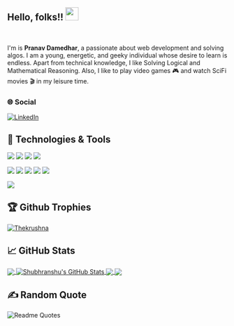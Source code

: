 <!-- ![Header](https://github.com/shubranshugupta/shubranshugupta/blob/main/images/Header.png) -->

## Hello, folks!! <img src="https://raw.githubusercontent.com/MartinHeinz/MartinHeinz/master/wave.gif" width="30px" height="30px">

<br>

<p>I'm is <strong>Pranav Damedhar</strong>, a passionate about web development and solving algos.  I am a young, energetic, and geeky individual whose desire to learn is endless. Apart from technical knowledge, I like Solving Logical and Mathematical Reasoning. Also, I like to play video games 🎮 and watch SciFi movies 🎬 in my leisure time.</p>

### 🌐 Social

<!-- Actual text -->
[![LinkedIn][1.2]][1]
<!-- [![Kaggle][2.2]][2] -->

<!-- Icons -->
[1.2]: https://img.shields.io/badge/LinkedIn-0077B5?style=flat&logo=linkedin&logoColor=white
<!-- [2.2]: https://img.shields.io/badge/_Kaggle_-20BEFF?style=flat&logo=Kaggle&logoColor=white -->

<!-- Links to your social media accounts -->
[1]: https://www.linkedin.com/in/pranav-damedhar-421441203/
<!-- [2]: https://www.kaggle.com/shubhranshugupta24 -->


<!-- 
## &#x270d; Blog & Writing

Apart from coding, I also maintain a blog - you can find my articles on 

[![Medium](https://img.shields.io/badge/Medium-12100E?style=flat&logo=medium&logoColor=white)](https://medium.com/@shubhranshugupta) -->

## 🔧 Technologies & Tools
<!-- ![](https://img.shields.io/badge/OS-Linux-informational?style=flat&logo=linux&logoColor=white&color=2bbc8a) -->
![](https://img.shields.io/badge/OS-Windows-informational?style=flat&logo=windows&logoColor=white&color=2bbc8a)
![](https://img.shields.io/badge/Shell-Bash-informational?style=flat&logo=gnu-bash&logoColor=white&color=2bbc8a)
![](https://img.shields.io/badge/Editor-Pycharm-informational?style=flat&logo=pycharm&logoColor=white&color=2bbc8a)
![](https://img.shields.io/badge/Editor-VS_Code-informational?style=flat&logo=visualstudiocode&logoColor=white&color=2bbc8a)
<!-- ![](https://img.shields.io/badge/Code-Python-informational?style=flat&logo=python&logoColor=white&color=2bbc8a) -->
![](https://img.shields.io/badge/Code-JavaScript-informational?style=flat&logo=javascript&logoColor=white&color=2bbc8a)
![](https://img.shields.io/badge/Code-C++_Lang-informational?style=flat&logo=cplusplus&logoColor=white&color=2bbc8a)
![](https://img.shields.io/badge/Code-C_Lang-informational?style=flat&logo=c&logoColor=white&color=2bbc8a)
![](https://img.shields.io/badge/DB-MySQL-informational?style=flat&logo=mysql&logoColor=white&color=2bbc8a)
![](https://img.shields.io/badge/DB-MongoDB-informational?style=flat&logo=mongodb&logoColor=white&color=2bbc8a)
<!-- ![](https://img.shields.io/badge/Tools-Docker-informational?style=flat&logo=docker&logoColor=white&color=2bbc8a) -->
<!-- ![](https://img.shields.io/badge/Tools-Podman-informational?style=flat&logo=podman&logoColor=white&color=2bbc8a) -->
<!-- ![](https://img.shields.io/badge/Tools-Kubernetes-informational?style=flat&logo=kubernetes&logoColor=white&color=2bbc8a) -->
![](https://img.shields.io/badge/Tools-Heroku-informational?style=flat&logo=heroku&logoColor=white&color=2bbc8a)
<!-- ![](https://img.shields.io/badge/Tools-Red_Hat_OpenShift-informational?style=flat&logo=red-hat-open-shift&logoColor=white&color=2bbc8a) -->
<!-- ![](https://img.shields.io/badge/Tools-Ansible-informational?style=flat&logo=ansible&logoColor=white&color=2bbc8a) -->
<!-- ![](https://img.shields.io/badge/AI_Tools-Tensorflow-informational?style=flat&logo=tensorflow&logoColor=white&color=2bbc8a) -->
<!-- ![](https://img.shields.io/badge/AI_Tools-PyTorch-informational?style=flat&logo=pytorch&logoColor=white&color=2bbc8a) -->
<!-- ![](https://img.shields.io/badge/AI_Tools-SkLearn-informational?style=flat&logo=scikitlearn&logoColor=white&color=2bbc8a) -->

## 🏆 Github Trophies

<p align="left"> <a href="https://github.com/ryo-ma/github-profile-trophy"><img src="https://github-profile-trophy.vercel.app/?username=pranavvd22&no-frame=true&row=1&column=7&theme=discord&no-frame=false&no-bg=false&margin-w=10" alt="Thekrushna" /></a> </p>

## &#x1f4c8; GitHub Stats

<a href="https://github.com/pranavvd22/pranavvd22">
  <img align="center" src="https://github-readme-stats.vercel.app/api/top-langs/?username=pranavvd22&title_color=ffffff&text_color=c9cacc&icon_color=2bbc8a&bg_color=1d1f21&langs_count=3" />
</a>
<a href="https://github.com/pranavvd22/pranavvd22">
  <img align="center" src="https://github-readme-stats.vercel.app/api?username=pranavvd22&show_icons=true&line_height=27&count_private=true&title_color=ffffff&text_color=c9cacc&icon_color=2bbc8a&bg_color=1d1f21" alt="Shubhranshu's GitHub Stats" />
</a>

<a href="https://github.com/pranavvd22/music_plyer_basic.github.io">
  <img align="center" src="https://github-readme-stats.vercel.app/api/pin/?username=pranavvd22&repo=music_plyer_basic.github.io&title_color=ffffff&text_color=c9cacc&icon_color=2bbc8a&bg_color=1d1f21" />
</a>


<a href="https://github.com/pranavvd22/R1-Manthan-21">
  <img align="center" src="https://github-readme-stats.vercel.app/api/pin/?username=pranavvd22&repo=R1-Manthan-21&title_color=ffffff&text_color=c9cacc&icon_color=2bbc8a&bg_color=1d1f21" />
</a>

## ✍️ Random Quote

![Readme Quotes](https://quotes-github-readme.vercel.app/api?type=horizontal&theme=gruvbox)